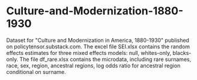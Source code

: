 # Culture-and-Modernization-1880-1930

Dataset for "Culture and Modernization in America, 1880-1930" published on policytensor.substack.com. 
The excel file SEI.xlsx contains the random effects estimates for three mixed effects models: null, whites-only, blacks-only. 
The file df_rare.xlsx contains the microdata, including rare surnames, race, sex, region, ancestral regions, log odds ratio for ancestral region conditional on surname. 
